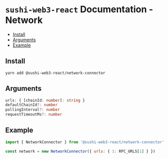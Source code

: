 # `sushi-web3-react` Documentation - Network

- [Install](#install)
- [Arguments](#arguments)
- [Example](#example)

## Install
`yarn add @sushi-web3-react/network-connector`

## Arguments
```typescript
urls: { [chainId: number]: string }
defaultChainId?: number
pollingInterval?: number
requestTimeoutMs?: number
```

## Example
```javascript
import { NetworkConnector } from '@sushi-web3-react/network-connector'

const network = new NetworkConnector({ urls: { 1: RPC_URLS[1] } })
```
